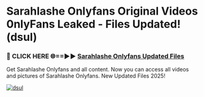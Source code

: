 # Sarahlashe Onlyfans Original Videos 0nlyFans Leaked - Files Updated! (dsul)

<h3>🔴 CLICK HERE 🌐==►► <a href="https://tinyurl.com/ehrbuxhb" rel="nofollow">Sarahlashe Onlyfans Updated Files</a></h3>

Get Sarahlashe Onlyfans and all content. Now you can access all videos and pictures of Sarahlashe Onlyfans. New Updated Files 2025!

[![dsul](https://i.imgur.com/lVYEuWS.gif)](https://tinyurl.com/ehrbuxhb)
